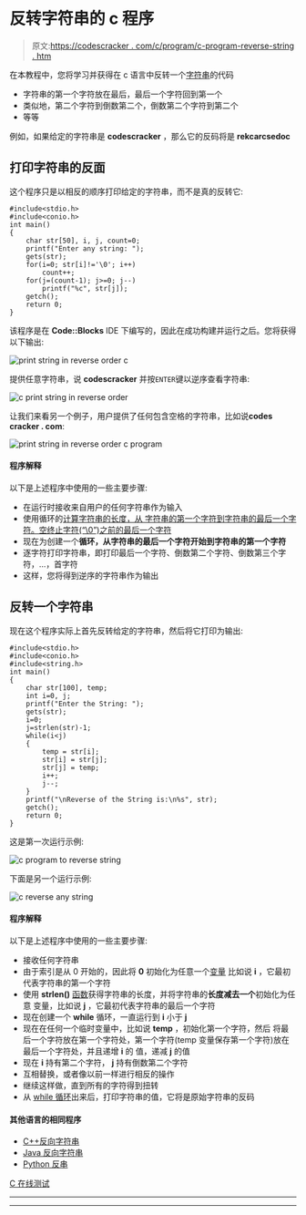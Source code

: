 # 反转字符串的 c 程序

> 原文:[https://codescracker . com/c/program/c-program-reverse-string . htm](https://codescracker.com/c/program/c-program-reverse-string.htm)

在本教程中，您将学习并获得在 c 语言中反转一个[字符串](/c/c-strings.htm)的代码

*   字符串的第一个字符放在最后，最后一个字符回到第一个
*   类似地，第二个字符到倒数第二个，倒数第二个字符到第二个
*   等等

例如，如果给定的字符串是 **codescracker** ，那么它的反码将是 **rekcarcsedoc**

## 打印字符串的反面

这个程序只是以相反的顺序打印给定的字符串，而不是真的反转它:

```
#include<stdio.h>
#include<conio.h>
int main()
{
    char str[50], i, j, count=0;
    printf("Enter any string: ");
    gets(str);
    for(i=0; str[i]!='\0'; i++)
        count++;
    for(j=(count-1); j>=0; j--)
        printf("%c", str[j]);
    getch();
    return 0;
}
```

该程序是在 **Code::Blocks** IDE 下编写的，因此在成功构建并运行之后。您将获得以下输出:

![print string in reverse order c](../Images/9a4d62990b3b9026f0663123f34c8724.png)

提供任意字符串，说 **codescracker** 并按`ENTER`键以逆序查看字符串:

![c print string in reverse order](../Images/633ab46d115822d302cb5ef4bb55ac0a.png)

让我们来看另一个例子，用户提供了任何包含空格的字符串，比如说**codes cracker . com**:

![print string in reverse order c program](../Images/417f1e091df9b96c4623fc5032d51510.png)

#### 程序解释

以下是上述程序中使用的一些主要步骤:

*   在运行时接收来自用户的任何字符串作为输入
*   使用循环的[计算字符串的长度，从 字符串的第一个字符到字符串的最后一个字符。空终止字符(“\0”)之前的最后一个字符](/c/c-for-loop.htm)
*   现在为创建一个**循环，从字符串的最后一个字符开始到字符串的第一个字符**
*   逐字符打印字符串，即打印最后一个字符、倒数第二个字符、倒数第三个字符，...，首字符
*   这样，您将得到逆序的字符串作为输出

## 反转一个字符串

现在这个程序实际上首先反转给定的字符串，然后将它打印为输出:

```
#include<stdio.h>
#include<conio.h>
#include<string.h>
int main()
{
    char str[100], temp;
    int i=0, j;
    printf("Enter the String: ");
    gets(str);
    i=0;
    j=strlen(str)-1;
    while(i<j)
    {
        temp = str[i];
        str[i] = str[j];
        str[j] = temp;
        i++;
        j--;
    }
    printf("\nReverse of the String is:\n%s", str);
    getch();
    return 0;
}
```

这是第一次运行示例:

![c program to reverse string](../Images/efa417cc195415bbcf7fe170cbfc5fc2.png)

下面是另一个运行示例:

![c reverse any string](../Images/b3e952281b2ba90446583b1638bfcfb0.png)

#### 程序解释

以下是上述程序中使用的一些主要步骤:

*   接收任何字符串
*   由于索引是从 0 开始的，因此将 **0** 初始化为任意一个[变量](/c/c-variables.htm) 比如说 **i** ，它最初代表字符串的第一个字符
*   使用 **strlen()** [函数](/c/c-functions.htm)获得字符串的长度，并将字符串的**长度减去一个**初始化为任意 变量，比如说 **j** ，它最初代表字符串的最后一个字符
*   现在创建一个 **while** 循环，一直运行到 **i** 小于 **j**
*   现在在任何一个临时变量中，比如说 **temp** ，初始化第一个字符，然后 将最后一个字符放在第一个字符处，第一个字符(temp 变量保存第一个字符)放在最后一个字符处，并且递增 **i** 的 值，递减 **j** 的值
*   现在 **i** 持有第二个字符， **j** 持有倒数第二个字符
*   互相替换，或者像以前一样进行相反的操作
*   继续这样做，直到所有的字符得到扭转
*   从 [while 循环](/c/c-while-loop.htm)出来后，打印字符串的值，它将是原始字符串的反码

#### 其他语言的相同程序

*   [C++反向字符串](/cpp/program/cpp-program-reverse-string.htm)
*   [Java 反向字符串](/java/program/java-program-reverse-string.htm)
*   [Python 反串](/python/program/python-program-reverse-string.htm)

[C 在线测试](/exam/showtest.php?subid=2)

* * *

* * *